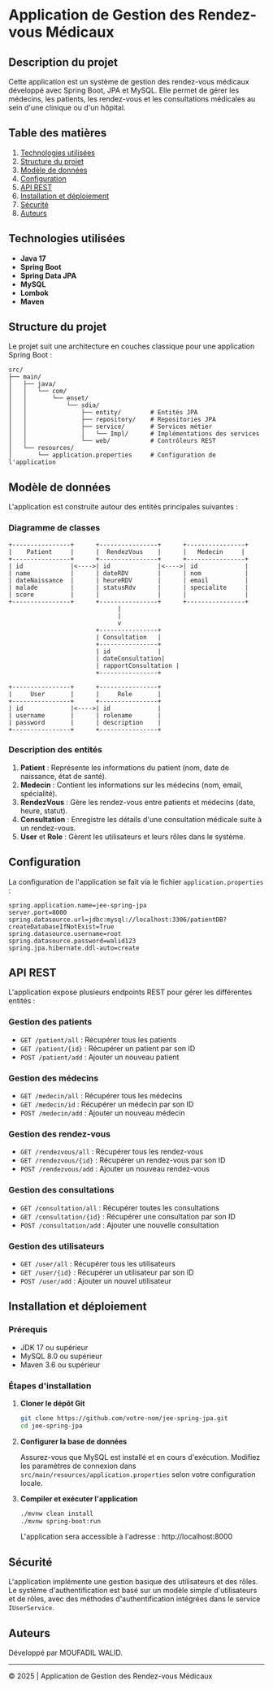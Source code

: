 # Application de Gestion des Rendez-vous Médicaux

## Description du projet

Cette application est un système de gestion des rendez-vous médicaux développé avec Spring Boot, JPA et MySQL. Elle permet de gérer les médecins, les patients, les rendez-vous et les consultations médicales au sein d'une clinique ou d'un hôpital.

## Table des matières

1. [Technologies utilisées](#technologies-utilisées)
2. [Structure du projet](#structure-du-projet)
3. [Modèle de données](#modèle-de-données)
4. [Configuration](#configuration)
5. [API REST](#api-rest)
6. [Installation et déploiement](#installation-et-déploiement)
7. [Sécurité](#sécurité)
8. [Auteurs](#auteurs)

## Technologies utilisées

- **Java 17**
- **Spring Boot**
- **Spring Data JPA**
- **MySQL**
- **Lombok**
- **Maven**

## Structure du projet

Le projet suit une architecture en couches classique pour une application Spring Boot :

```
src/
├── main/
│   ├── java/
│   │   └── com/
│   │       └── enset/
│   │           └── sdia/
│   │               ├── entity/        # Entités JPA
│   │               ├── repository/    # Repositories JPA
│   │               ├── service/       # Services métier
│   │               │   └── Impl/      # Implémentations des services
│   │               └── web/           # Contrôleurs REST
│   └── resources/
│       └── application.properties     # Configuration de l'application
```

## Modèle de données

L'application est construite autour des entités principales suivantes :

### Diagramme de classes

```
+----------------+      +----------------+      +----------------+
|    Patient     |      |  RendezVous    |      |   Medecin     |
+----------------+      +----------------+      +----------------+
| id             |<---->| id             |<---->| id             |
| name           |      | dateRDV        |      | nom            |
| dateNaissance  |      | heureRDV       |      | email          |
| malade         |      | statusRdv      |      | specialite     |
| score          |      |                |      |                |
+----------------+      +----------------+      +----------------+
                              |
                              |
                              v
                        +----------------+
                        | Consultation   |
                        +----------------+
                        | id             |
                        | dateConsultation|
                        | rapportConsultation |
                        +----------------+

+----------------+      +----------------+
|     User       |      |     Role       |
+----------------+      +----------------+
| id             |<---->| id             |
| username       |      | rolename       |
| password       |      | description    |
+----------------+      +----------------+
```

### Description des entités

1. **Patient** : Représente les informations du patient (nom, date de naissance, état de santé).
2. **Medecin** : Contient les informations sur les médecins (nom, email, spécialité).
3. **RendezVous** : Gère les rendez-vous entre patients et médecins (date, heure, statut).
4. **Consultation** : Enregistre les détails d'une consultation médicale suite à un rendez-vous.
5. **User** et **Role** : Gèrent les utilisateurs et leurs rôles dans le système.

## Configuration

La configuration de l'application se fait via le fichier `application.properties` :

```properties
spring.application.name=jee-spring-jpa
server.port=8000
spring.datasource.url=jdbc:mysql://localhost:3306/patientDB?createDatabaseIfNotExist=True
spring.datasource.username=root
spring.datasource.password=walid123
spring.jpa.hibernate.ddl-auto=create
```

## API REST

L'application expose plusieurs endpoints REST pour gérer les différentes entités :

### Gestion des patients

- `GET /patient/all` : Récupérer tous les patients
- `GET /patient/{id}` : Récupérer un patient par son ID
- `POST /patient/add` : Ajouter un nouveau patient

### Gestion des médecins

- `GET /medecin/all` : Récupérer tous les médecins
- `GET /medecin/id` : Récupérer un médecin par son ID
- `POST /medecin/add` : Ajouter un nouveau médecin

### Gestion des rendez-vous

- `GET /rendezvous/all` : Récupérer tous les rendez-vous
- `GET /rendezvous/{id}` : Récupérer un rendez-vous par son ID
- `POST /rendezvous/add` : Ajouter un nouveau rendez-vous

### Gestion des consultations

- `GET /consultation/all` : Récupérer toutes les consultations
- `GET /consultation/{id}` : Récupérer une consultation par son ID
- `POST /consultation/add` : Ajouter une nouvelle consultation

### Gestion des utilisateurs

- `GET /user/all` : Récupérer tous les utilisateurs
- `GET /user/{id}` : Récupérer un utilisateur par son ID
- `POST /user/add` : Ajouter un nouvel utilisateur

## Installation et déploiement

### Prérequis

- JDK 17 ou supérieur
- MySQL 8.0 ou supérieur
- Maven 3.6 ou supérieur

### Étapes d'installation

1. **Cloner le dépôt Git**
   ```bash
   git clone https://github.com/votre-nom/jee-spring-jpa.git
   cd jee-spring-jpa
   ```

2. **Configurer la base de données**
   
   Assurez-vous que MySQL est installé et en cours d'exécution.
   Modifiez les paramètres de connexion dans `src/main/resources/application.properties` selon votre configuration locale.

3. **Compiler et exécuter l'application**
   ```bash
   ./mvnw clean install
   ./mvnw spring-boot:run
   ```
   
   L'application sera accessible à l'adresse : http://localhost:8000

## Sécurité

L'application implémente une gestion basique des utilisateurs et des rôles. Le système d'authentification est basé sur un modèle simple d'utilisateurs et de rôles, avec des méthodes d'authentification intégrées dans le service `IUserService`.

## Auteurs

Développé par MOUFADIL WALID.

---

© 2025 | Application de Gestion des Rendez-vous Médicaux
